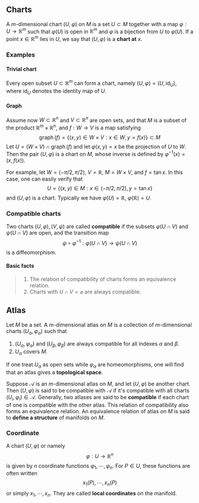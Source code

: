 ## Charts

A $m$-dimensional chart $(U,\varphi)$ on $M$ is a set $U \subset M$ together with a map $\varphi: U \to\mathbb{R}^m$ such that $\varphi(U)$ is open in $\mathbb{R}^m$ and $\varphi$ is a bijection from $U$ to $\varphi(U)$. If a point $x \in \mathbb{R}^m$ lies in $U$, we say that $(U,\varphi)$ is a **chart at** $x$.

### Examples

#### Trivial chart

Every open subset $U \subset \mathbb{R}^m$ can form a chart, namely $(U,\varphi)=(U,\operatorname{id}_U)$, where $\operatorname{id}_U$ denotes the identity map of $U$.

#### Graph

Assume now $W \subset \mathbb{R}^n$ and $V \subset \mathbb{R}^n$ are open sets, and that $M$ is a subset of the product $\mathbb{R}^m \times \mathbb{R}^n$, and $f:W \to V$ is a map satisfying
$$
\operatorname{graph}(f)=\{(x,y)\in W \times V:x \in W,y=f(x)\} \subset M
$$
Let $U=(W \times V) \cap \operatorname{graph}(f)$ and let $\varphi(x,y)=x$ be the projection of $U$ to $W$. Then the pair $(U,\varphi)$ is a chart on $M$, whose inverse is defined by $\varphi^{-1}(x)=(x,f(x))$.

For example, let $W=(-\pi/2,\pi/2)$, $V=\mathbb{R}$, $M=W \times V$, and $f=\tan{x}$. In this case, one can easily verify that
$$
U=\{(x,y)\in M:x \in (-\pi/2,\pi/2),y=\tan{x}\}
$$
and $(U,\varphi)$ is a chart. Typically we have $\varphi(U)=\mathbb{R}$, $\varphi(\mathbb{R})=U$.

### Compatible charts

Two charts $(U,\varphi),(V,\psi)$ are called **compatible** if the subsets $\varphi(U \cap V)$ and $\psi(U \cap V)$ are open, and the transition map
$$
\psi \circ \varphi^{-1}: \varphi(U \cap V) \to \psi(U \cap V)
$$
is a diffeomorphism.

#### Basic facts

> 1. The relation of compatibility of charts forms an equivalence relation.
> 2. Charts with $U \cap V = \varnothing$ are always compatible.

## Atlas

Let $M$ be a set. A $m$-dimensional atlas on $M$ is a collection of $m$-dimensional charts $(U_\alpha,\varphi_\alpha)$ such that

1. $(U_\alpha,\varphi_\alpha)$ and $(U_\beta,\varphi_\beta)$ are always compatible for all indexes $\alpha$ and $\beta$.
2. $U_\alpha$ covers $M$.

If one treat $U_\alpha$ as open sets while $\varphi_\alpha$ are homeomorphisms, one will find that an atlas gives a **topological space**. 

Suppose $\mathscr{A}$ is an $m$-dimensional atlas on $M$, and let $(U,\varphi)$ be another chart. Then $(U,\varphi)$ is said to be compatible with $\mathscr{A}$ if it's compatible with all charts $(U_i,\varphi_i)\in \mathscr{A}$. Generally, two atlases are said to be **compatible** if each chart of one is compatible with the other atlas. This relation of compatibility also forms an equivalence relation. An equivalence relation of atlas on $M$ is said to **define a structure** of manifolds on $M$.

### Coordinate

A chart $(U,\varphi)$ or namely
$$
\varphi:U \to \mathbb{R}^n
$$
is given by $n$ coordinate functions $\varphi_1,\cdots,\varphi_n$. For $P \in U$, these functions are often written
$$
x_1(P),\cdots,x_n(P)
$$
or simply $x_1,\cdots,x_n$. They are called **local coordinates** on the manifold.